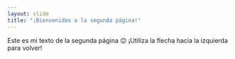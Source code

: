 ```yaml
---
layout: slide
title: "¡Bienvenidos a la segunda página!"
---
```

Este es mi texto de la segunda página 😉
¡Utiliza la flecha hacia la izquierda para volver!
